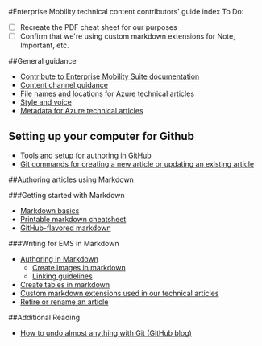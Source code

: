 <properties title="" 
	pageTitle="Enterprise Mobility Suite technical content contributors' guide index" 
	description="Lists the articles available in the EMS technical content contributors' guide for microsoft.com/ems." 
	metaKeywords="" 
	services="" 
	solutions="" 
	documentationCenter="" 
	authors="v-jocgar" 
	videoId="" 
	scriptId="" 
	manager="robmazz" />

<tags 
	ms.service="contributor-guide" 
	ms.devlang="" 
	ms.topic="article" 
	ms.tgt_pltfrm="" 
	ms.workload="" 
	ms.date="02/19/2016" 
	ms.author="v-jocgar" />

#Enterprise Mobility technical content contributors' guide index
To Do: 
- [ ] Recreate the PDF cheat sheet for our purposes
- [ ] Confirm that we're using custom markdown extensions for Note, Important, etc. 

##General guidance

- [Contribute to Enterprise Mobility Suite documentation](./../README.md)
- [Content channel guidance](./content-channel-guidance.md)
- [File names and locations for Azure technical articles](./file-names-and-locations.md)
- [Style and voice](./style-and-voice.md)
- [Metadata for Azure technical articles](./article-metadata.md)

## Setting up your computer for Github
- [Tools and setup for authoring in GitHub](./tools-and-setup.md)
- [Git commands for creating a new article or updating an existing article](./git-commands-for-master.md)

##Authoring articles using Markdown

###Getting started with Markdown
- [Markdown basics](https://help.github.com/articles/markdown-basics/)
- [Printable markdown cheatsheet](https://github.com/Azure/azure-content/blob/master/contributor-guide/media/documents/markdown-cheatsheet.pdf?raw=true)
- [GitHub-flavored markdown](https://help.github.com/articles/github-flavored-markdown/)

###Writing for EMS in Markdown
- [Authoring in Markdown](./authoring-in-markdown.md)
  - [Create images in markdown](./create-images-markdown.md)
  - [Linking guidelines](./create-links-markdown.md/)
- [Create tables in markdown](./create-tables-markdown.md)
- [Custom markdown extensions used in our technical articles](./custom-markdown-extensions.md)
- [Retire or rename an article](./retire-or-rename-an-article.md)

##Additional Reading
- [How to undo almost anything with Git (GitHub blog)](https://github.com/blog/2019-how-to-undo-almost-anything-with-git)





